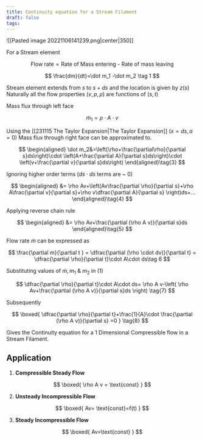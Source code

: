 ```yaml
---
title: Continuity equation for a Stream Filament
draft: false
tags:
---
```



![[Pasted image 20221106141239.png|center|350]]

For a Stream element

$$
\text{Flow rate}=\text{Rate of Mass entering - Rate of mass leaving}
$$



$$
\frac{dm}{dt}=\dot m_1 -\dot m_2 \tag 1
$$

Stream element extends from $s$ to $s+ds$  and the location is given by $z(s)$
Naturally all the flow properties $(v, p,\rho)$ are functions of $(s,t)$

Mass flux through left face

$$
\dot m_1=\rho\cdot A\cdot v \tag{2}
$$

Using the [[231115  The Taylor Expansion|The Taylor Expansion]] $(x=ds,a=0)$ Mass flux through right face can be approximated to.  

$$
\begin{aligned}
\dot m_2&=\left(\rho+\frac{\partial\rho}{\partial s}ds\right)\cdot \left(A+\frac{\partial A}{\partial s}ds\right)\cdot \left(v+\frac{\partial v}{\partial s}ds\right)
\end{aligned}\tag{3}
$$

Ignoring higher order terms ($ds\cdot ds$ terms are ~ $0$) 

$$
\begin{aligned}
&= \rho Av+\left(Av\frac{\partial \rho}{\partial s}+\rho A\frac{\partial v}{\partial s}+\rho v\dfrac{\partial A}{\partial s} \right)ds+...
\end{aligned}\tag{4}
$$

Applying reverse chain rule 

$$
\begin{aligned}
&= \rho Av+\frac{\partial (\rho A v)}{\partial s}ds 
\end{aligned}\tag{5}
$$

Flow rate $\dot m$ can be expressed as 

$$
\frac{\partial m}{\partial t } = \dfrac{\partial (\rho \cdot dv)}{\partial t} = \dfrac{\partial \rho}{\partial t}\cdot A\cdot ds\tag 6
$$

Substituting values of  $\dot m, m_1$ & $m_2$ in $(1)$

$$
\dfrac{\partial \rho}{\partial t}\cdot A\cdot ds= \rho A v-\left(
\rho Av+\frac{\partial (\rho A v)}{\partial s}ds \right)
\tag{7}
$$


Subsequently 

$$
\boxed{
\dfrac{\partial \rho}{\partial t}+\frac{1}{A}\cdot \frac{\partial (\rho A v)}{\partial s} =0
} \tag{8}
$$

Gives the Continuity equation for a 1 Dimensional Compressible flow in a Stream Filament. 

## Application
1. **Compressible Steady Flow**
	
$$
\boxed{
	\rho A v = \text{const}
   }
$$


2. **Unsteady Incompressible Flow**
	
$$
\boxed{
	Av= \text{const}=f(t)
	}
$$

3. **Steady Incompressible Flow**
	
$$
\boxed{
	Av=\text{const}
	}
$$


